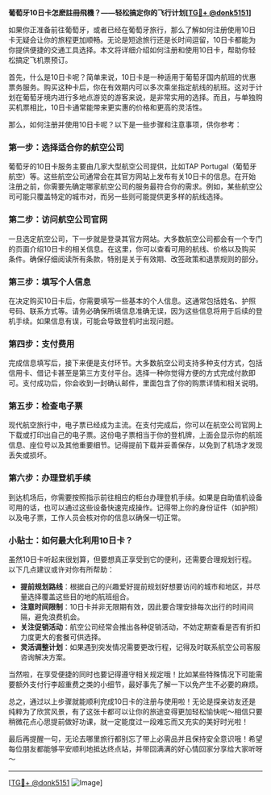 **葡萄牙10日卡怎麽註冊飛機？——轻松搞定你的飞行计划[[TG💪+ @donk5151](https://t.me/s/donk5151)]**

如果你正准备前往葡萄牙，或者已经在葡萄牙旅行，那么了解如何注册使用10日卡无疑会让你的旅程更加顺畅。无论是短途旅行还是长时间逗留，10日卡都能为你提供便捷的交通工具选择。本文将详细介绍如何注册和使用10日卡，帮助你轻松搞定飞机票预订。

首先，什么是10日卡呢？简单来说，10日卡是一种适用于葡萄牙国内航班的优惠票务服务。购买这种卡后，你在有效期内可以多次乘坐指定航线的航班。这对于计划在葡萄牙境内进行多地点游览的游客来说，是非常实用的选择。而且，与单独购买机票相比，10日卡通常能带来更实惠的价格和更高的灵活性。

那么，如何注册并使用10日卡呢？以下是一些步骤和注意事项，供你参考：

### 第一步：选择适合你的航空公司

葡萄牙的10日卡服务主要由几家大型航空公司提供，比如TAP Portugal（葡萄牙航空）等。这些航空公司通常会在其官方网站上发布有关10日卡的信息。在开始注册之前，你需要先确定哪家航空公司的服务最符合你的需求。例如，某些航空公司可能只覆盖特定的城市对，而另一些则可能提供更多样的航线选择。

### 第二步：访问航空公司官网

一旦选定航空公司，下一步就是登录其官方网站。大多数航空公司都会有一个专门的页面介绍10日卡的相关信息。在这里，你可以查看可用的航线、价格以及购买条件。确保仔细阅读所有条款，特别是关于有效期、改签政策和退票规则的部分。

### 第三步：填写个人信息

在决定购买10日卡后，你需要填写一些基本的个人信息。这通常包括姓名、护照号码、联系方式等。请务必确保所填信息准确无误，因为这些信息将用于后续的登机手续。如果信息有误，可能会导致登机时出现问题。

### 第四步：支付费用

完成信息填写后，接下来便是支付环节。大多数航空公司支持多种支付方式，包括信用卡、借记卡甚至是第三方支付平台。选择一种你觉得方便的方式完成付款即可。支付成功后，你会收到一封确认邮件，里面包含了你的购票详情和相关说明。

### 第五步：检查电子票

现代航空旅行中，电子票已经成为主流。在支付完成后，你可以在航空公司官网上下载或打印出自己的电子票。这份电子票相当于你的登机牌，上面会显示你的航班信息、座位号以及其他重要细节。记得提前下载并妥善保存，以免到了机场才发现丢失或损坏。

### 第六步：办理登机手续

到达机场后，你需要按照指示前往相应的柜台办理登机手续。如果是自助值机设备可用的话，也可以通过这些设备快速完成操作。记得带上你的身份证件（如护照）以及电子票，工作人员会核对你的信息以确保一切正常。

### 小贴士：如何最大化利用10日卡？

虽然10日卡听起来很划算，但要想真正享受到它的便利，还需要合理规划行程。以下几点建议或许对你有所帮助：

- **提前规划路线**：根据自己的兴趣爱好提前规划好想要访问的城市和地区，并尽量选择覆盖这些目的地的航班组合。
- **注意时间限制**：10日卡并非无限期有效，因此要合理安排每次出行的时间间隔，避免浪费机会。
- **关注促销活动**：航空公司经常会推出各种促销活动，不妨定期查看是否有折扣力度更大的套餐可供选择。
- **灵活调整计划**：如果遇到突发情况需要更改行程，记得及时联系航空公司客服咨询解决方案。

当然啦，在享受便捷的同时也要记得遵守相关规定哦！比如某些特殊情况下可能需要额外支付行李超重费之类的小细节，最好事先了解一下以免产生不必要的麻烦。

总之，通过以上步骤就能顺利完成10日卡的注册与使用啦！无论是探亲访友还是纯粹为了欣赏风景，有了这张卡都可以让你的旅途变得更加轻松愉快呢～相信只要稍微花点心思提前做好功课，就一定能度过一段难忘而又充实的美好时光啦！

最后再提醒一句，无论去哪里旅行都别忘了带上必需品并且保持安全意识哦！希望每位朋友都能够平安顺利地抵达终点站，并带回满满的好心情回家分享给大家听呀～

---

[[TG💪+ @donk5151](https://t.me/s/donk5151) ![Image](https://i.postimg.cc/rwNCRYN7/Snipaste-2025-04-30-17-27-05.png)]